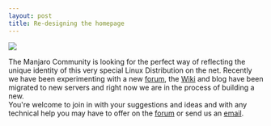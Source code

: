 ```yaml
---
layout: post
title: Re-designing the homepage
---
```


<img src="http://manjaro.github.io/images/homepage.jpg">

The Manjaro Community is looking for the perfect way of reflecting the unique identity of this very special Linux Distribution on the net. Recently we have been experimenting with a new [forum](https://forum.manjaro.org/), the [Wiki](https://wiki.manjaro.org/index.php?title=Main_Page) and blog have been migrated to new servers and right now we are in the process of building a new.  
You're welcome to join in with your suggestions and ideas and with any technical help you may have to offer on the [forum](https://forum.manjaro.org/t/help-us-to-redesign-our-homepage/5701) or send us an [email](mailto:support@manjaro.org).